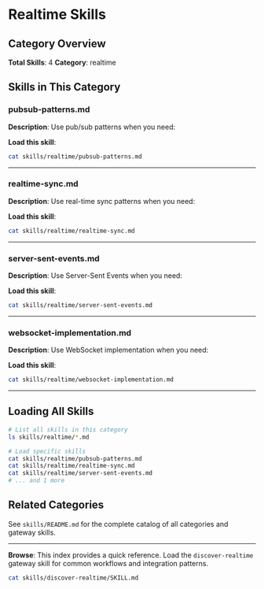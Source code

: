 # Realtime Skills

## Category Overview

**Total Skills**: 4
**Category**: realtime

## Skills in This Category

### pubsub-patterns.md
**Description**: Use pub/sub patterns when you need:

**Load this skill**:
```bash
cat skills/realtime/pubsub-patterns.md
```

---

### realtime-sync.md
**Description**: Use real-time sync patterns when you need:

**Load this skill**:
```bash
cat skills/realtime/realtime-sync.md
```

---

### server-sent-events.md
**Description**: Use Server-Sent Events when you need:

**Load this skill**:
```bash
cat skills/realtime/server-sent-events.md
```

---

### websocket-implementation.md
**Description**: Use WebSocket implementation when you need:

**Load this skill**:
```bash
cat skills/realtime/websocket-implementation.md
```

---

## Loading All Skills

```bash
# List all skills in this category
ls skills/realtime/*.md

# Load specific skills
cat skills/realtime/pubsub-patterns.md
cat skills/realtime/realtime-sync.md
cat skills/realtime/server-sent-events.md
# ... and 1 more
```

## Related Categories

See `skills/README.md` for the complete catalog of all categories and gateway skills.

---

**Browse**: This index provides a quick reference. Load the `discover-realtime` gateway skill for common workflows and integration patterns.

```bash
cat skills/discover-realtime/SKILL.md
```
